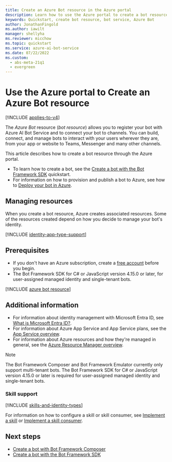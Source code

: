 ```yaml
---
title: Create an Azure Bot resource in the Azure portal
description: Learn how to use the Azure portal to create a bot resource for the Azure AI Bot Service, an integrated, dedicated bot development environment.
keywords: Quickstart, create bot resource, bot service, Azure Bot
author: JonathanFingold
ms.author: iawilt
manager: shellyha
ms.reviewer: micchow
ms.topic: quickstart
ms.service: azure-ai-bot-service
ms.date: 07/22/2022
ms.custom:
  - abs-meta-21q1
  - evergreen
---
```


# Use the Azure portal to Create an Azure Bot resource

[!INCLUDE [applies-to-v4](../includes/applies-to-v4-current.md)]

The _Azure Bot_ resource (_bot resource_) allows you to register your bot with Azure AI Bot Service and to connect your bot to channels. You can build, connect, and manage bots to interact with your users wherever they are, from your app or website to Teams, Messenger and many other channels.

This article describes how to create a bot resource through the Azure portal.

- To learn how to create a bot, see the [Create a bot with the Bot Framework SDK](../bot-service-quickstart-create-bot.md) quickstart.
- For information on how to provision and publish a bot to Azure, see how to [Deploy your bot in Azure](../bot-builder-deploy-az-cli.md).

## Managing resources

When you create a bot resource, Azure creates associated resources.
Some of the resources created depend on how you decide to manage your bot's identity.

[!INCLUDE [identity-app-type-support](../includes/azure-bot-resource/identity-app-type-support.md)]

## Prerequisites

- If you don't have an Azure subscription, create a [free account](https://azure.microsoft.com/free/?WT.mc_id=A261C142F) before you begin.
- The Bot Framework SDK for C# or JavaScript version 4.15.0 or later, for user-assigned managed identity and single-tenant bots.

[!INCLUDE [azure bot resource](../includes/azure-bot-resource/azure-bot-resource.md)]

## Additional information

- For information about identity management with Microsoft Entra ID, see [What is Microsoft Entra ID?](/azure/active-directory/fundamentals/active-directory-whatis).
- For information about Azure App Service and App Service plans, see the [App Service overview](/azure/app-service/overview).
- For information about Azure resources and how they're managed in general, see the [Azure Resource Manager overview](/azure/azure-resource-manager/management/overview).

> [!NOTE]
> The Bot Framework Composer and Bot Framework Emulator currently only support multi-tenant bots.
> The Bot Framework SDK for C# or JavaScript version 4.15.0 or later is required for user-assigned managed identity and single-tenant bots.

### Skill support

[!INCLUDE [skills-and-identity-types](../includes/skills-and-identity-types.md)]

For information on how to configure a skill or skill consumer, see [Implement a skill](skill-implement-skill.md) or [Implement a skill consumer](skill-implement-consumer.md).

## Next steps

- [Create a bot with Bot Framework Composer](/composer/quickstart-create-bot)
- [Create a bot with the Bot Framework SDK](../bot-service-quickstart-create-bot.md)
